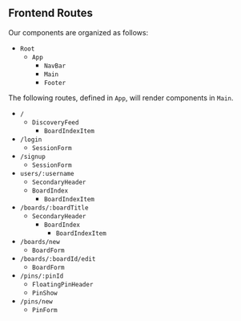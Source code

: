## Frontend Routes
Our components are organized as follows:
+ `Root`
    + `App`
        + `NavBar`
        + `Main`
        + `Footer`

The following routes, defined in `App`, will render components in `Main`.
+ `/`
    + `DiscoveryFeed`
        + `BoardIndexItem`
+ `/login`
    + `SessionForm`
+ `/signup`
     + `SessionForm`
+ `users/:username`
    + `SecondaryHeader`
    + `BoardIndex`
        + `BoardIndexItem`
+ `/boards/:boardTitle`
    + `SecondaryHeader`
        + `BoardIndex`
            + `BoardIndexItem`
+ `/boards/new`
    + `BoardForm`
+ `/boards/:boardId/edit`
    + `BoardForm`
+ `/pins/:pinId`
    + `FloatingPinHeader`
    + `PinShow`
+ `/pins/new`
    + `PinForm`